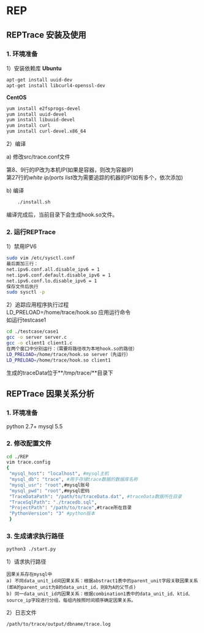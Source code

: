 # REP
## REPTrace 安装及使用
### 1. 环境准备
1）安装依赖库
**Ubuntu**

```bash
apt-get install uuid-dev
apt-get install libcurl4-openssl-dev
```
**CentOS**
```bash
yum install e2fsprogs-devel
yum install uuid-devel
yum install libuuid-devel
yum install curl 
yum install curl-devel.x86_64
```
2）编译

  a)  修改src/trace.conf文件
 
第8、9行的IP改为本机IP(如果是容器，则改为容器IP)  
第27行的*white ip/ports list*改为需要追踪的机器的IP(如有多个，依次添加)

  b) 编译

```bash
    ./install.sh
```
编译完成后，当前目录下会生成hook.so文件。



### 2. 运行REPTrace
1）禁用IPV6
```bash
sudo vim /etc/sysctl.conf
最后面加三行：
net.ipv6.conf.all.disable_ipv6 = 1
net.ipv6.conf.default.disable_ipv6 = 1
net.ipv6.conf.lo.disable_ipv6 = 1
保存文件后执行
sudo sysctl -p
```
2）追踪应用程序执行过程  
LD_PRELOAD=/home/trace/hook.so 应用运行命令  
如运行testcase1  

```bash
cd ./testcase/case1
gcc -o server server.c
gcc -o client1 client1.c
在两个窗口中分别运行：（需要将路径改为本地hook.so的路径）
LD_PRELOAD=/home/trace/hook.so server（先运行）
LD_PRELOAD=/home/trace/hook.so client1 
```
生成的traceData位于**/tmp/trace/**目录下



## REPTrace 因果关系分析
### 1. 环境准备
python 2.7+
mysql 5.5

### 2. 修改配置文件
```bash
cd ./REP
vim trace.config
{
 "mysql_host": "localhost", #mysql主机
 "mysql_db": "trace", #用于存储trace数据的数据库名称
 "mysql_usr": "root",#mysql账号
 "mysql_pwd": "root",#mysql密码
 "TraceDataPath": "/path/to/traceData.dat", #traceData数据所在目录
 "TraceSqlPath": "./tracedb.sql",
 "ProjectPath": "/path/to/trace",#trace所在目录
 "PythonVersion": "3" #python版本
 }
```

### 3. 生成请求执行路径
```bash
python3 ./start.py
```

1）请求执行路径

```
因果关系存在mysql中
a) 不同data_unit_id间因果关系：根据abstract1表中的parent_unit字段关联因果关系
(即A的parent_unit为B的data_unit_id，则B为A的父节点)
b) 同一data_unit_id内因果关系：根据combination1表中的data_unit_id、ktid、source_ip字段进行分组，每组内按照时间顺序确定因果关系。
```
2）日志文件
```
/path/to/trace/output/dbname/trace.log
```

